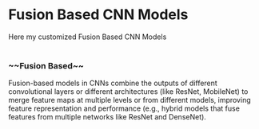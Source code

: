 # Fusion Based CNN Models
Here my customized Fusion Based CNN Models <br> <br/>
<h3>~~Fusion Based~~</h3>
Fusion-based models in CNNs combine the outputs of different convolutional layers or different architectures (like ResNet, MobileNet) to merge feature maps at multiple levels or from different models, improving feature representation and performance (e.g., hybrid models that fuse features from multiple networks like ResNet and DenseNet).
